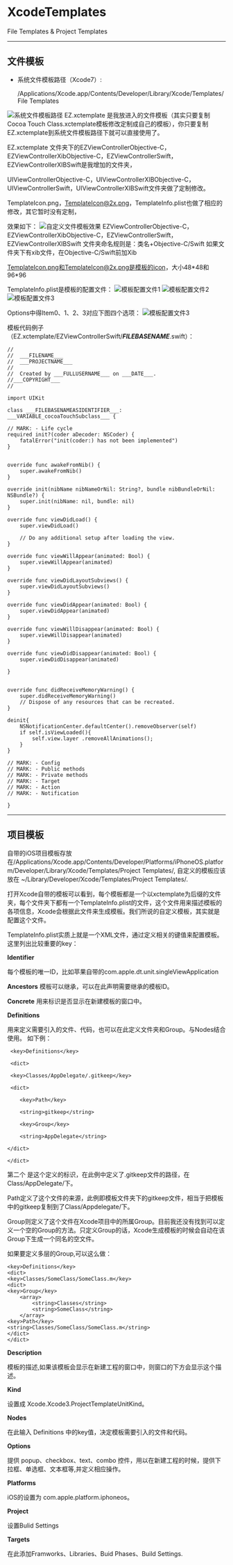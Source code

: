# XcodeTemplates
File Templates &amp; Project Templates
***
## 文件模板
* 系统文件模板路径（Xcode7）:

    /Applications/Xcode.app/Contents/Developer/Library/Xcode/Templates/File Templates

![系统文件模板路径](README/系统文件模板路径.png)
EZ.xctemplate 是我放进入的文件模板（其实只要复制 Cocoa Touch Class.xctemplate模板修改定制成自己的模板），你只要复制EZ.xctemplate到系统文件模板路径下就可以直接使用了。

EZ.xctemplate 文件夹下的EZViewControllerObjective-C，EZViewControllerXibObjective-C，EZViewControllerSwift，EZViewControllerXIBSwift是我增加的文件夹，

UIViewControllerObjective-C，UIViewControllerXIBObjective-C，UIViewControllerSwift，UIViewControllerXIBSwift文件夹做了定制修改。

TemplateIcon.png，TemplateIcon@2x.png，TemplateInfo.plist也做了相应的修改，其它暂时没有定制，

效果如下：
![自定义文件模板效果](README/自定义文件模板效果.png)
EZViewControllerObjective-C，EZViewControllerXibObjective-C，EZViewControllerSwift，EZViewControllerXIBSwift 文件夹命名规则是：类名+Objective-C/Swift 如果文件夹下有xib文件，在Objective-C/Swift前加Xib

TemplateIcon.png和TemplateIcon@2x.png是模板的icon，大小48\*48和96\*96

TemplateInfo.plist是模板的配置文件：
![模板配置文件1](README/TemplateInfo1.png)
![模板配置文件2](README/TemplateInfo2.png)
![模板配置文件3](README/TemplateInfo3.png)

Options中得Item0、1、2、3对应下图四个选项：
![模板配置文件3](README/Options对应选项.png)

模板代码例子（EZ.xctemplate/EZViewControllerSwift/___FILEBASENAME___.swift）：

    //
    //  ___FILENAME___
    //  ___PROJECTNAME___
    //
    //  Created by ___FULLUSERNAME___ on ___DATE___.
    //___COPYRIGHT___
    //

    import UIKit

    class ___FILEBASENAMEASIDENTIFIER___: ___VARIABLE_cocoaTouchSubclass___ {

    // MARK: - Life cycle
    required init?(coder aDecoder: NSCoder) {
        fatalError("init(coder:) has not been implemented")
    }
    
    
    override func awakeFromNib() {
        super.awakeFromNib()
    }
    
    override init(nibName nibNameOrNil: String?, bundle nibBundleOrNil: NSBundle?) {
        super.init(nibName: nil, bundle: nil)
    }
    
    override func viewDidLoad() {
        super.viewDidLoad()
        
        // Do any additional setup after loading the view.
    }
    
    override func viewWillAppear(animated: Bool) {
        super.viewWillAppear(animated)
    }
    
    override func viewDidLayoutSubviews() {
        super.viewDidLayoutSubviews()
    }
    
    override func viewDidAppear(animated: Bool) {
        super.viewDidAppear(animated)
    }
    
    override func viewWillDisappear(animated: Bool) {
        super.viewWillDisappear(animated)
    }
    
    override func viewDidDisappear(animated: Bool) {
        super.viewDidDisappear(animated)
        
    }
    
    
    override func didReceiveMemoryWarning() {
        super.didReceiveMemoryWarning()
        // Dispose of any resources that can be recreated.
    }
    
    deinit{
        NSNotificationCenter.defaultCenter().removeObserver(self)
        if self.isViewLoaded(){
            self.view.layer .removeAllAnimations();
        }
    }
    
    // MARK: - Config
    // MARK: - Public methods
    // MARK: - Private methods
    // MARK: - Target
    // MARK: - Action
    // MARK: - Notification

    }



***
## 项目模板
自带的iOS项目模板存放在/Applications/Xcode.app/Contents/Developer/Platforms/iPhoneOS.platform/Developer/Library/Xcode/Templates/Project Templates/, 
自定义的模板应该放在 ~/Library/Developer/Xcode/Templates/Project Templates/. 

打开Xcode自带的模板可以看到，每个模板都是一个以xctemplate为后缀的文件夹，每个文件夹下都有一个TemplateInfo.plist的文件，这个文件用来描述模板的各项信息，Xcode会根据此文件来生成模板。我们所说的自定义模板，其实就是配置这个文件。

TemplateInfo.plist实质上就是一个XML文件，通过定义相关的键值来配置模板。这里列出比较重要的key：

**Identifier**

每个模板的唯一ID，比如苹果自带的com.apple.dt.unit.singleViewApplication

**Ancestors**
模板可以继承，可以在此声明需要继承的模板ID。

**Concrete**
用来标识是否显示在新建模板的窗口中。

**Definitions**

用来定义需要引入的文件、代码，也可以在此定义文件夹和Group。与Nodes结合使用。 如下例：


     <key>Definitions</key>

     <dict>

     <key>Classes/AppDelegate/.gitkeep</key>
    
	 <dict>
	
        <key>Path</key>
        
		<string>gitkeep</string>
		
        <key>Group</key>
        
        <string>AppDelegate</string>
        
    </dict>
    
    </dict>

第二个<key> 是这个定义的标识，在此例中定义了.gitkeep文件的路径，在Class/AppDelegate/下。

Path定义了这个文件的来源，此例即模板文件夹下的gitkeep文件，相当于把模板中的gitkeep复制到了Class/Appdelegate/下。

Group则定义了这个文件在Xcode项目中的所属Group。目前我还没有找到可以定义一个空的Group的方法。只定义Group的话，Xcode生成模板的时候会自动在该Group下生成一个同名的空文件。

如果要定义多层的Group,可以这么做：

    <key>Definitions</key>
    <dict>
    <key>Classes/SomeClass/SomeClass.m</key>
    <dict>
	<key>Group</key>
	    <array>
		    <string>Classes</string>
		    <string>SomeClass</string>
	    </array>
	<key>Path</key>
	<string>Classes/SomeClass/SomeClass.m</string>
    </dict>
    </dict>

**Description**

模板的描述,如果该模板会显示在新建工程的窗口中，则窗口的下方会显示这个描述。

**Kind**

设置成 Xcode.Xcode3.ProjectTemplateUnitKind。

**Nodes**

在此输入 Definitions 中的key值，决定模板需要引入的文件和代码。

**Options**

提供 popup、checkbox、text、combo 控件，用以在新建工程的时候，提供下拉框、单选框、文本框等,并定义相应操作。

**Platforms**

iOS的设置为 com.apple.platform.iphoneos。

**Project**

设置Bulid Settings

**Targets**

在此添加Framworks、Libraries、Buid Phases、Build Settings.








